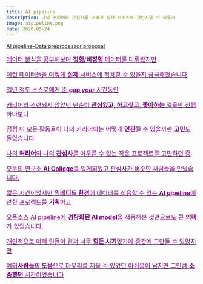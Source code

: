 ```yaml
---
title: AI pipeline
description: 나의 커리어와 관심사를 어떻게 실제 서비스와 관련지을 수 있을까
image: aipipeline.png
date: 2020-05-24
---
```


<a href="https://github.com/nnstreamer-preprocessor">AI pipeline-Data preprocessor proposal


<font size="3" color="purple">
데이터 분석을 공부해보며 <b>정형/비정형</b> 데이터를 다뤄봤지만
<p>이런 데이터들을 어떻게 <b>실제</b> 서비스에 적용할 수 있을지 궁금해졌습니다
<p>일년 정도 스스로에게 준 <b>gap year</b> 시간동안 
<p>커리어와 관련되지 않았던 단순히 <b>관심있고, 하고싶고, 좋아하는</b> 일들만 진행하다보니
<p>점점 이 모든 활동들이 나의 커리어와는 어떻게 <b>연관</b>될 수 있을까란 <b>고민</b>도 들었습니다
<p>나의 <b>커리어</b>와 나의 <b>관심사</b>를 아우룰 수 있는 작은 프로젝트를 고민하던 중
<p>모두의 연구소 <b>AI College</b>를 알게되었고 관심사가 비슷한 사람들을 만났습니다.
<p>짧은 시간이었지만 <b>임베디드 환경</b>에 데이터를 적용할 수 있는 <b>AI pipeline</b>에 관한 프로젝트를 <b>기획</b>하고
<p>오픈소스 AI pipeline에 <b>경량화된 AI model</b>을 적용해본 것만으로도 큰 <b>의미</b>가 있었습니다.
<p>개인적으로 여러 일들이 겹쳐 너무 <b>힘든 시기</b>였기에 중간에 그만둘 수 있었지만 
<p>여러<b>사람들</b>의 <b>도움</b>으로 마무리를 지을 수 있었던 아쉬움이 남지만 그만큼 <b>소중했던</b> 시간이었습니다    
